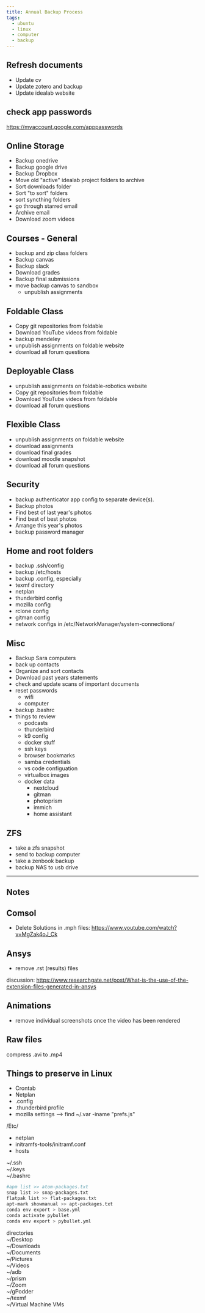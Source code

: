 ```yaml
---
title: Annual Backup Process
tags: 
  - ubuntu
  - linux
  - computer
  - backup
---
```


## Refresh documents

- Update cv
- Update zotero and backup
- Update idealab website

## check app passwords

<https://myaccount.google.com/apppasswords>

## Online Storage

- Backup onedrive
- Backup google drive
- Backup Dropbox
- Move old "active" idealab project folders to archive
- Sort downloads folder
- Sort "to sort" folders
- sort syncthing folders
- go through starred email
- Archive email
- Download zoom videos

## Courses - General

- backup and zip class folders
- Backup canvas
- Backup slack
- Download grades
- Backup final submissions
- move backup canvas to sandbox
    - unpublish assignments

## Foldable Class

- Copy git repositories from foldable
- Download YouTube videos from foldable
- backup mendeley
- unpublish assignments on foldable website
- download all forum questions

## Deployable Class

- unpublish assignments on foldable-robotics website
- Copy git repositories from foldable
- Download YouTube videos from foldable
- download all forum questions

## Flexible Class

- unpublish assignments on foldable website
- download assignments
- download final grades
- download moodle snapshot
- download all forum questions

## Security

- backup authenticator app config to separate device(s).
- Backup photos
- Find best of last year's photos
- Find best of best photos  
- Arrange this year's photos
- backup password manager

## Home and root folders

- backup .ssh/config
- backup /etc/hosts
- backup .config, especially
- texmf directory
- netplan
- thunderbird config
- mozilla config
- rclone config
- gitman config
- network configs in  /etc/NetworkManager/system-connections/

## Misc

- Backup Sara computers
- back up contacts  
- Organize and sort contacts
- Download past years statements
- check and update scans of important documents
- reset passwords
    - wifi
    - computer
- backup .bashrc
- things to review
    - podcasts
    - thunderbird
    - k9 config
    - docker stuff
    - ssh keys
    - browser bookmarks
    - samba credentials
    - vs code configuation
    - virtualbox images
    - docker data
        - nextcloud
        - gitman
        - photoprism
        - immich
        - home assistant

## ZFS

- take a zfs snapshot
- send to backup computer
- take a zenbook backup
- backup NAS to usb drive

----

## Notes

## Comsol

- Delete Solutions in .mph files: <https://www.youtube.com/watch?v=MgZak4oJ_Ck>

## Ansys

- remove .rst (results) files

discussion: <https://www.researchgate.net/post/What-is-the-use-of-the-extension-files-generated-in-ansys>

## Animations

- remove individual screenshots once the video has been rendered

## Raw files

compress .avi to .mp4

## Things to preserve in Linux
  
- Crontab  
- Netplan  
- .config  
- .thunderbird profile  
- mozilla settings --> find ~/.var -iname "prefs.js"  

/Etc/  

- netplan  
- initramfs-tools/initramf.conf  
- hosts

~/.ssh  
~/.keys  
~/.bashrc  

```bash
#apm list >> atom-packages.txt  
snap list >> snap-packages.txt  
flatpak list >> flat-packages.txt  
apt-mark showmanual >> apt-packages.txt  
conda env export > base.yml 
conda activate pybullet
conda env export > pybullet.yml 
```  

directories  
~/Desktop  
~/Downloads  
~/Documents  
~/Pictures  
~/Videos  
~/adb  
~/prism  
~/Zoom  
~/gPodder  
~/texmf  
~/Virtual Machine VMs  
  